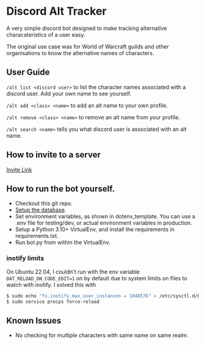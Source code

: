 # Discord Alt Tracker

A very simple discord bot designed to make tracking alternative characateristics of a user easy.

The original use case was for World of Warcraft guilds and other organisations to know the alternative names of characters.

## User Guide

`/alt list <discord user>` to list the character names associated with a discord user. Add your own name to see yourself.

`/alt add <class> <name>` to add an alt name to your own profile.

`/alt remove <class> <name>` to remove an alt name from your profile.

`/alt search <name>` tells you what discord user is associated with an alt name.

## How to invite to a server

[Invite Link](https://discord.com/api/oauth2/authorize?client_id=1142105149301604392&permissions=0&scope=bot)

## How to run the bot yourself.

- Checkout this git repo.
- [Setup the database](docs/SETUP_DATABASE.md).
- Set environment variables, as shown in dotenv_template. You can use a .env file for testing/dev, or actual environment variables in production.
- Setup a Python 3.10+ VirtualEnv, and install the requirements in requirements.txt.
- Run bot.py from within the VirtualEnv.

### inotify limits

On Ubuntu 22.04, I couldn't run with the env variable `DAT_RELOAD_ON_CODE_EDIT=1` on by default due to system limits on files to watch with inotify.
I solved this with

```bash
$ sudo echo "fs.inotify.max_user_instances = 1048576" > /etc/sysctl.d/80-inotify.conf
$ sudo service procps force-reload
```

## Known Issues

- No checking for multiple characters with same name on same realm.
